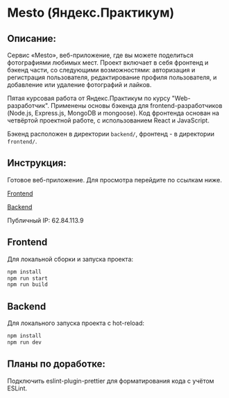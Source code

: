 # Mesto (Яндекс.Практикум)

## **Описание:**

Сервис «Mesto», веб-приложение, где вы можете поделиться фотографиями любимых мест. Проект включает в себя фронтенд и бэкенд части, со следующими возможностями: авторизация и регистрация пользователя, редактирование профиля пользователя, и добавление или удаление фотографий и лайков.

Пятая курсовая работа от Яндекс.Практикум по курсу "Web-разработчик". Применены основы бэкенда для frontend-разработчиков (Node.js, Express.js, MongoDB и mongoose). Код фронтенда основан на четвёртой проектной работе, с использованием React и JavaScript.

Бэкенд расположен в директории `backend/`, фронтенд - в директории `frontend/`.

## **Инструкция:**

Готовое веб-приложение. Для просмотра перейдите по ссылкам ниже.

[Frontend](https://yapopovandrey.nomoredomains.monster)

[Backend](https://yapopovandrey.nomoredomains.club)

Публичный IP: 62.84.113.9

## **Frontend**

Для локальной сборки и запуска проекта:

```sh
npm install
npm run start
npm run build
```

## **Backend**

Для локального запуска проекта с hot-reload:

```sh
npm install
npm run dev
```

## **Планы по доработке:**

Подключить eslint-plugin-prettier для форматирования кода с учётом ESLint.
